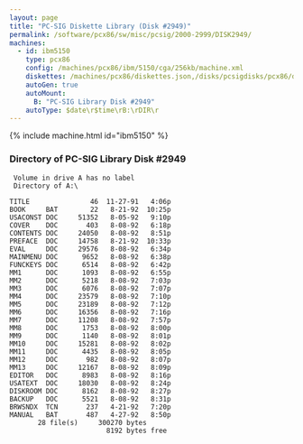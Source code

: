 ```yaml
---
layout: page
title: "PC-SIG Diskette Library (Disk #2949)"
permalink: /software/pcx86/sw/misc/pcsig/2000-2999/DISK2949/
machines:
  - id: ibm5150
    type: pcx86
    config: /machines/pcx86/ibm/5150/cga/256kb/machine.xml
    diskettes: /machines/pcx86/diskettes.json,/disks/pcsigdisks/pcx86/diskettes.json
    autoGen: true
    autoMount:
      B: "PC-SIG Library Disk #2949"
    autoType: $date\r$time\rB:\rDIR\r
---
```


{% include machine.html id="ibm5150" %}

### Directory of PC-SIG Library Disk #2949

     Volume in drive A has no label
     Directory of A:\

    TITLE               46  11-27-91   4:06p
    BOOK     BAT        22   8-21-92  10:25p
    USACONST DOC     51352   8-05-92   9:10p
    COVER    DOC       403   8-08-92   6:18p
    CONTENTS DOC     24050   8-08-92   8:51p
    PREFACE  DOC     14758   8-21-92  10:33p
    EVAL     DOC     29576   8-08-92   6:34p
    MAINMENU DOC      9652   8-08-92   6:38p
    FUNCKEYS DOC      6514   8-08-92   6:42p
    MM1      DOC      1093   8-08-92   6:55p
    MM2      DOC      5218   8-08-92   7:03p
    MM3      DOC      6076   8-08-92   7:07p
    MM4      DOC     23579   8-08-92   7:10p
    MM5      DOC     23189   8-08-92   7:12p
    MM6      DOC     16356   8-08-92   7:16p
    MM7      DOC     11208   8-08-92   7:57p
    MM8      DOC      1753   8-08-92   8:00p
    MM9      DOC      1140   8-08-92   8:01p
    MM10     DOC     15281   8-08-92   8:02p
    MM11     DOC      4435   8-08-92   8:05p
    MM12     DOC       982   8-08-92   8:07p
    MM13     DOC     12167   8-08-92   8:09p
    EDITOR   DOC      8983   8-08-92   8:16p
    USATEXT  DOC     18030   8-08-92   8:24p
    DISKROOM DOC      8162   8-08-92   8:27p
    BACKUP   DOC      5521   8-08-92   8:31p
    BRWSNDX  TCN       237   4-21-92   7:20p
    MANUAL   BAT       487   4-27-92   8:50p
           28 file(s)     300270 bytes
                            8192 bytes free
